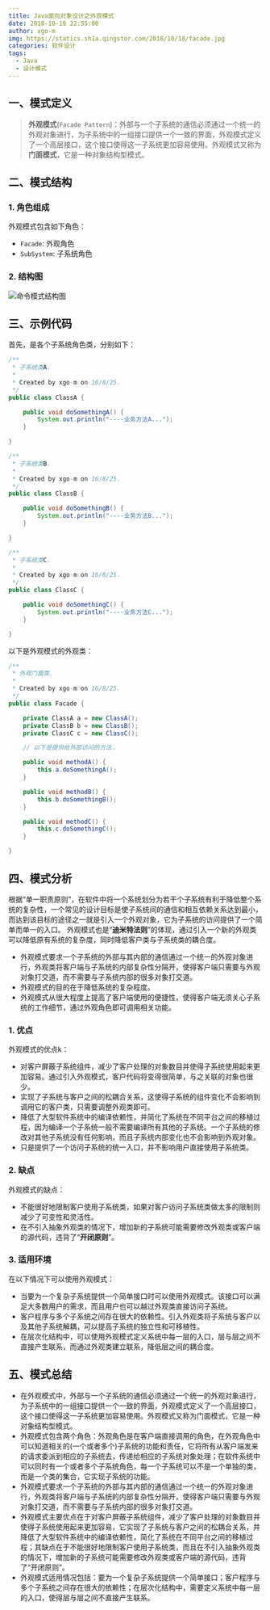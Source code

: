 ```yaml
---
title: Java面向对象设计之外观模式
date: 2018-10-18 22:55:00
author: xgo-m
img: https://statics.sh1a.qingstor.com/2018/10/18/facade.jpg
categories: 软件设计
tags:
  - Java
  - 设计模式
---
```


## 一、模式定义

> **外观模式**(`Facade Pattern`)：外部与一个子系统的通信必须通过一个统一的外观对象进行，为子系统中的一组接口提供一个一致的界面，外观模式定义了一个高层接口，这个接口使得这一子系统更加容易使用。外观模式又称为**门面模式**，它是一种对象结构型模式。

## 二、模式结构

### 1. 角色组成

外观模式包含如下角色：

- `Facade`: 外观角色
- `SubSystem`: 子系统角色

### 2. 结构图

![命令模式结构图][1]

## 三、示例代码

首先，是各个子系统角色类，分别如下：

```java
/**
 * 子系统类A.
 *
 * Created by xgo-m on 16/8/25.
 */
public class ClassA {

    public void doSomethingA() {
        System.out.println("----业务方法A...");
    }

}
```

```java
/**
 * 子系统类B.
 *
 * Created by xgo-m on 16/8/25.
 */
public class ClassB {

    public void doSomethingB() {
        System.out.println("----业务方法B...");
    }

}
```

```java
/**
 * 子系统类C.
 *
 * Created by xgo-m on 16/8/25.
 */
public class ClassC {

    public void doSomethingC() {
        System.out.println("----业务方法C...");
    }

}
```

以下是外观模式的外观类：

```java
/**
 * 外观门面类.
 *
 * Created by xgo-m on 16/8/25.
 */
public class Facade {

    private ClassA a = new ClassA();
    private ClassB b = new ClassB();
    private ClassC c = new ClassC();

    // 以下是提供给外部访问的方法.

    public void methodA() {
        this.a.doSomethingA();
    }

    public void methodB() {
        this.b.doSomethingB();
    }

    public void methodC() {
        this.c.doSomethingC();
    }

}
```

## 四、模式分析

根据“单一职责原则”，在软件中将一个系统划分为若干个子系统有利于降低整个系统的复杂性，一个常见的设计目标是使子系统间的通信和相互依赖关系达到最小，而达到该目标的途径之一就是引入一个外观对象，它为子系统的访问提供了一个简单而单一的入口。 外观模式也是“**迪米特法则**”的体现，通过引入一个新的外观类可以降低原有系统的复杂度，同时降低客户类与子系统类的耦合度。

- 外观模式要求一个子系统的外部与其内部的通信通过一个统一的外观对象进行，外观类将客户端与子系统的内部复杂性分隔开，使得客户端只需要与外观对象打交道，而不需要与子系统内部的很多对象打交道。
- 外观模式的目的在于降低系统的复杂程度。
- 外观模式从很大程度上提高了客户端使用的便捷性，使得客户端无须关心子系统的工作细节，通过外观角色即可调用相关功能。

### 1. 优点

外观模式的优点k：

- 对客户屏蔽子系统组件，减少了客户处理的对象数目并使得子系统使用起来更加容易。通过引入外观模式，客户代码将变得很简单，与之关联的对象也很少。
- 实现了子系统与客户之间的松耦合关系，这使得子系统的组件变化不会影响到调用它的客户类，只需要调整外观类即可。
- 降低了大型软件系统中的编译依赖性，并简化了系统在不同平台之间的移植过程，因为编译一个子系统一般不需要编译所有其他的子系统。一个子系统的修改对其他子系统没有任何影响，而且子系统内部变化也不会影响到外观对象。
- 只是提供了一个访问子系统的统一入口，并不影响用户直接使用子系统类。

### 2. 缺点

外观模式的缺点：

- 不能很好地限制客户使用子系统类，如果对客户访问子系统类做太多的限制则减少了可变性和灵活性。
- 在不引入抽象外观类的情况下，增加新的子系统可能需要修改外观类或客户端的源代码，违背了“**开闭原则**”。

### 3. 适用环境

在以下情况下可以使用外观模式：

- 当要为一个复杂子系统提供一个简单接口时可以使用外观模式。该接口可以满足大多数用户的需求，而且用户也可以越过外观类直接访问子系统。
- 客户程序与多个子系统之间存在很大的依赖性。引入外观类将子系统与客户以及其他子系统解耦，可以提高子系统的独立性和可移植性。
- 在层次化结构中，可以使用外观模式定义系统中每一层的入口，层与层之间不直接产生联系，而通过外观类建立联系，降低层之间的耦合度。

## 五、模式总结

- 在外观模式中，外部与一个子系统的通信必须通过一个统一的外观对象进行，为子系统中的一组接口提供一个一致的界面，外观模式定义了一个高层接口，这个接口使得这一子系统更加容易使用。外观模式又称为门面模式，它是一种对象结构型模式。
- 外观模式包含两个角色：外观角色是在客户端直接调用的角色，在外观角色中可以知道相关的(一个或者多个)子系统的功能和责任，它将所有从客户端发来的请求委派到相应的子系统去，传递给相应的子系统对象处理；在软件系统中可以同时有一个或者多个子系统角色，每一个子系统可以不是一个单独的类，而是一个类的集合，它实现子系统的功能。
- 外观模式要求一个子系统的外部与其内部的通信通过一个统一的外观对象进行，外观类将客户端与子系统的内部复杂性分隔开，使得客户端只需要与外观对象打交道，而不需要与子系统内部的很多对象打交道。
- 外观模式主要优点在于对客户屏蔽子系统组件，减少了客户处理的对象数目并使得子系统使用起来更加容易，它实现了子系统与客户之间的松耦合关系，并降低了大型软件系统中的编译依赖性，简化了系统在不同平台之间的移植过程；其缺点在于不能很好地限制客户使用子系统类，而且在不引入抽象外观类的情况下，增加新的子系统可能需要修改外观类或客户端的源代码，违背了“开闭原则”。
- 外观模式适用情况包括：要为一个复杂子系统提供一个简单接口；客户程序与多个子系统之间存在很大的依赖性；在层次化结构中，需要定义系统中每一层的入口，使得层与层之间不直接产生联系。

[1]: https://statics.sh1a.qingstor.com/2018/10/18/facade-structure.jpg